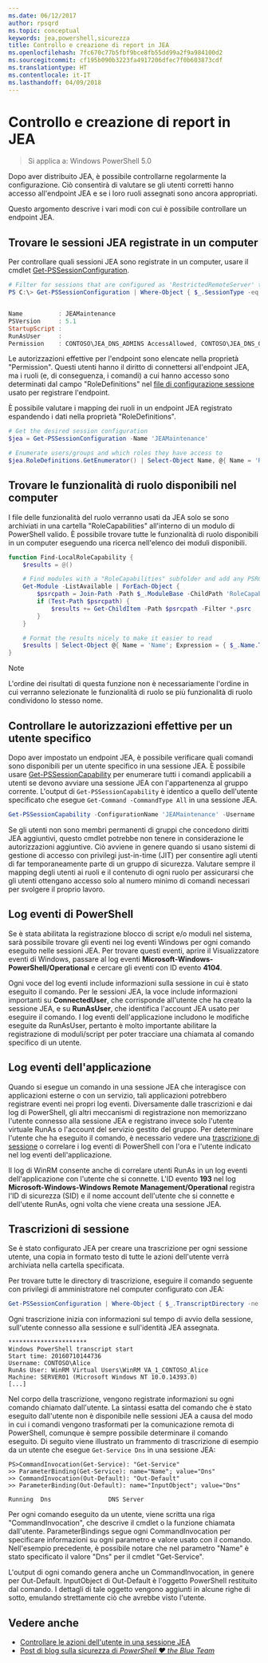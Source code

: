 ```yaml
---
ms.date: 06/12/2017
author: rpsqrd
ms.topic: conceptual
keywords: jea,powershell,sicurezza
title: Controllo e creazione di report in JEA
ms.openlocfilehash: 7fc670c77b5fbf9bce8fb55dd99a2f9a984100d2
ms.sourcegitcommit: cf195b090b3223fa4917206dfec7f0b603873cdf
ms.translationtype: HT
ms.contentlocale: it-IT
ms.lasthandoff: 04/09/2018
---
```

# <a name="auditing-and-reporting-on-jea"></a>Controllo e creazione di report in JEA

> Si applica a: Windows PowerShell 5.0

Dopo aver distribuito JEA, è possibile controllarne regolarmente la configurazione.
Ciò consentirà di valutare se gli utenti corretti hanno accesso all'endpoint JEA e se i loro ruoli assegnati sono ancora appropriati.

Questo argomento descrive i vari modi con cui è possibile controllare un endpoint JEA.

## <a name="find-registered-jea-sessions-on-a-machine"></a>Trovare le sessioni JEA registrate in un computer

Per controllare quali sessioni JEA sono registrate in un computer, usare il cmdlet [Get-PSSessionConfiguration](https://msdn.microsoft.com/powershell/reference/5.1/microsoft.powershell.core/get-pssessionconfiguration).

```powershell
# Filter for sessions that are configured as 'RestrictedRemoteServer' to find JEA-like session configurations
PS C:\> Get-PSSessionConfiguration | Where-Object { $_.SessionType -eq 'RestrictedRemoteServer' }


Name          : JEAMaintenance
PSVersion     : 5.1
StartupScript :
RunAsUser     :
Permission    : CONTOSO\JEA_DNS_ADMINS AccessAllowed, CONTOSO\JEA_DNS_OPERATORS AccessAllowed, CONTOSO\JEA_DNS_AUDITORS AccessAllowed
```

Le autorizzazioni effettive per l'endpoint sono elencate nella proprietà "Permission".
Questi utenti hanno il diritto di connettersi all'endpoint JEA, ma i ruoli (e, di conseguenza, i comandi) a cui hanno accesso sono determinati dal campo "RoleDefinitions" nel [file di configurazione sessione](session-configurations.md) usato per registrare l'endpoint.

È possibile valutare i mapping dei ruoli in un endpoint JEA registrato espandendo i dati nella proprietà "RoleDefinitions".

```powershell
# Get the desired session configuration
$jea = Get-PSSessionConfiguration -Name 'JEAMaintenance'

# Enumerate users/groups and which roles they have access to
$jea.RoleDefinitions.GetEnumerator() | Select-Object Name, @{ Name = 'Role Capabilities'; Expression = { $_.Value.RoleCapabilities } }
```

## <a name="find-available-role-capabilities-on-the-machine"></a>Trovare le funzionalità di ruolo disponibili nel computer

I file delle funzionalità del ruolo verranno usati da JEA solo se sono archiviati in una cartella "RoleCapabilities" all'interno di un modulo di PowerShell valido.
È possibile trovare tutte le funzionalità di ruolo disponibili in un computer eseguendo una ricerca nell'elenco dei moduli disponibili.

```powershell
function Find-LocalRoleCapability {
    $results = @()

    # Find modules with a "RoleCapabilities" subfolder and add any PSRC files to the result set
    Get-Module -ListAvailable | ForEach-Object {
        $psrcpath = Join-Path -Path $_.ModuleBase -ChildPath 'RoleCapabilities'
        if (Test-Path $psrcpath) {
            $results += Get-ChildItem -Path $psrcpath -Filter *.psrc
        }
    }

    # Format the results nicely to make it easier to read
    $results | Select-Object @{ Name = 'Name'; Expression = { $_.Name.TrimEnd('.psrc') }}, @{ Name = 'Path'; Expression = { $_.FullName }} | Sort-Object Name
}
```

> [!NOTE]
> L'ordine dei risultati di questa funzione non è necessariamente l'ordine in cui verranno selezionate le funzionalità di ruolo se più funzionalità di ruolo condividono lo stesso nome.

## <a name="check-effective-rights-for-a-specific-user"></a>Controllare le autorizzazioni effettive per un utente specifico

Dopo aver impostato un endpoint JEA, è possibile verificare quali comandi sono disponibili per un utente specifico in una sessione JEA.
È possibile usare [Get-PSSessionCapability](https://msdn.microsoft.com/powershell/reference/5.1/microsoft.powershell.core/Get-PSSessionCapability) per enumerare tutti i comandi applicabili a utenti se devono avviare una sessione JEA con l'appartenenza al gruppo corrente.
L'output di `Get-PSSessionCapability` è identico a quello dell'utente specificato che esegue `Get-Command -CommandType All` in una sessione JEA.

```powershell
Get-PSSessionCapability -ConfigurationName 'JEAMaintenance' -Username 'CONTOSO\Alice'
```

Se gli utenti non sono membri permanenti di gruppi che concedono diritti JEA aggiuntivi, questo cmdlet potrebbe non tenere in considerazione le autorizzazioni aggiuntive.
Ciò avviene in genere quando si usano sistemi di gestione di accesso con privilegi just-in-time (JIT) per consentire agli utenti di far temporaneamente parte di un gruppo di sicurezza.
Valutare sempre il mapping degli utenti ai ruoli e il contenuto di ogni ruolo per assicurarsi che gli utenti ottengano accesso solo al numero minimo di comandi necessari per svolgere il proprio lavoro.

## <a name="powershell-event-logs"></a>Log eventi di PowerShell

Se è stata abilitata la registrazione blocco di script e/o moduli nel sistema, sarà possibile trovare gli eventi nei log eventi Windows per ogni comando eseguito nelle sessioni JEA.
Per trovare questi eventi, aprire il Visualizzatore eventi di Windows, passare al log eventi **Microsoft-Windows-PowerShell/Operational** e cercare gli eventi con ID evento **4104**.

Ogni voce del log eventi include informazioni sulla sessione in cui è stato eseguito il comando.
Per le sessioni JEA, la voce include informazioni importanti su **ConnectedUser**, che corrisponde all'utente che ha creato la sessione JEA, e su **RunAsUser**, che identifica l'account JEA usato per eseguire il comando.
I log eventi dell'applicazione includono le modifiche eseguite da RunAsUser, pertanto è molto importante abilitare la registrazione di moduli/script per poter tracciare una chiamata al comando specifico di un utente.

## <a name="application-event-logs"></a>Log eventi dell'applicazione

Quando si esegue un comando in una sessione JEA che interagisce con applicazioni esterne o con un servizio, tali applicazioni potrebbero registrare eventi nei propri log eventi.
Diversamente dalle trascrizioni e dai log di PowerShell, gli altri meccanismi di registrazione non memorizzano l'utente connesso alla sessione JEA e registrano invece solo l'utente virtuale RunAs o l'account del servizio gestito del gruppo.
Per determinare l'utente che ha eseguito il comando, è necessario vedere una [trascrizione di sessione](#session-transcripts) o correlare i log eventi di PowerShell con l'ora e l'utente indicato nel log eventi dell'applicazione.

Il log di WinRM consente anche di correlare utenti RunAs in un log eventi dell'applicazione con l'utente che si connette.
L'ID evento **193** nel log **Microsoft-Windows-Windows Remote Management/Operational** registra l'ID di sicurezza (SID) e il nome account dell'utente che si connette e dell'utente RunAs, ogni volta che viene creata una sessione JEA.

## <a name="session-transcripts"></a>Trascrizioni di sessione

Se è stato configurato JEA per creare una trascrizione per ogni sessione utente, una copia in formato testo di tutte le azioni dell'utente verrà archiviata nella cartella specificata.

Per trovare tutte le directory di trascrizione, eseguire il comando seguente con privilegi di amministratore nel computer configurato con JEA:

```powershell
Get-PSSessionConfiguration | Where-Object { $_.TranscriptDirectory -ne $null } | Format-Table Name, TranscriptDirectory
```

Ogni trascrizione inizia con informazioni sul tempo di avvio della sessione, sull'utente connesso alla sessione e sull'identità JEA assegnata.

```
**********************
Windows PowerShell transcript start
Start time: 20160710144736
Username: CONTOSO\Alice
RunAs User: WinRM Virtual Users\WinRM VA_1_CONTOSO_Alice
Machine: SERVER01 (Microsoft Windows NT 10.0.14393.0)
[...]
```

Nel corpo della trascrizione, vengono registrate informazioni su ogni comando chiamato dall'utente.
La sintassi esatta del comando che è stato eseguito dall'utente non è disponibile nelle sessioni JEA a causa del modo in cui i comandi vengono trasformati per la comunicazione remota di PowerShell, comunque è sempre possibile determinare il comando eseguito.
Di seguito viene illustrato un frammento di trascrizione di esempio da un utente che esegue `Get-Service Dns` in una sessione JEA:

```
PS>CommandInvocation(Get-Service): "Get-Service"
>> ParameterBinding(Get-Service): name="Name"; value="Dns"
>> CommandInvocation(Out-Default): "Out-Default"
>> ParameterBinding(Out-Default): name="InputObject"; value="Dns"

Running  Dns                DNS Server
```

Per ogni comando eseguito da un utente, viene scritta una riga "CommandInvocation", che descrive il cmdlet o la funzione chiamata dall'utente.
ParameterBindings segue ogni CommandInvocation per specificare informazioni su ogni parametro e valore usato con il comando.
Nell'esempio precedente, è possibile notare che nel parametro "Name" è stato specificato il valore "Dns" per il cmdlet "Get-Service".

L'output di ogni comando genera anche un CommandInvocation, in genere per Out-Default.
InputObject di Out-Default è l'oggetto PowerShell restituito dal comando.
I dettagli di tale oggetto vengono aggiunti in alcune righe di sotto, emulando strettamente ciò che avrebbe visto l'utente.

## <a name="see-also"></a>Vedere anche

- [Controllare le azioni dell'utente in una sessione JEA](audit-and-report.md)
- [Post di blog sulla sicurezza di *PowerShell ♥ the Blue Team*](https://blogs.msdn.microsoft.com/powershell/2015/06/09/powershell-the-blue-team/)